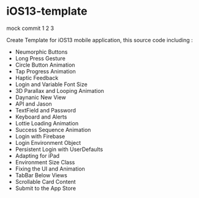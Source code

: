 # iOS13-template

mock commit 1 2 3

Create Template for iOS13 mobile application, this source code including : 
- Neumorphic Buttons
- Long Press Gesture
- Circle Button Animation
- Tap Progress Animation
- Haptic Feedback
- Login and Variable Font Size
- 3D Parallax and Looping Animation
- Daynanic New View
- API and Jason
- TextField and Password
- Keyboard and Alerts
- Lottie Loading Animation
- Success Sequence Animation
- Login with Firebase
- Login Environment Object
- Persistent Login with UserDefaults
- Adapting for iPad
- Environment Size Class
- Fixing the UI and Animation
- TabBar Below Views
- Scrollable Card Content
- Submit to the App Store
